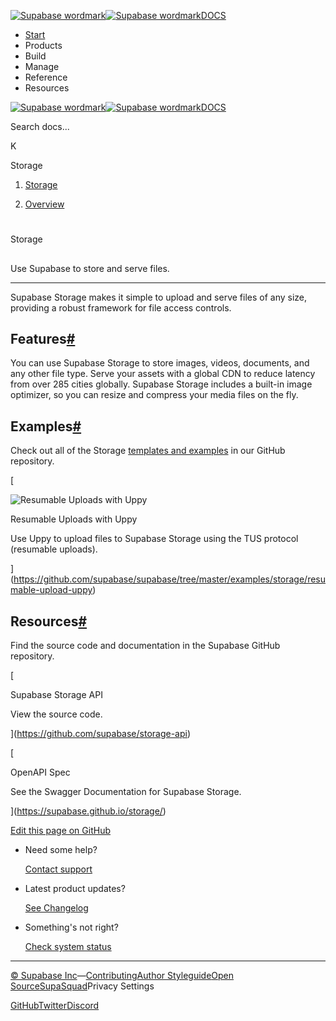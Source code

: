 [![Supabase wordmark](https://supabase.com/docs/_next/image?url=%2Fdocs%2Fsupabase-dark.svg&w=256&q=75&dpl=dpl_5BYG5BkQhU19GEfZfhcgAbeGcRQo)![Supabase wordmark](https://supabase.com/docs/_next/image?url=%2Fdocs%2Fsupabase-light.svg&w=256&q=75&dpl=dpl_5BYG5BkQhU19GEfZfhcgAbeGcRQo)DOCS](https://supabase.com/docs)

-   [Start](https://supabase.com/docs/guides/getting-started)
-   Products
-   Build
-   Manage
-   Reference
-   Resources

[![Supabase wordmark](https://supabase.com/docs/_next/image?url=%2Fdocs%2Fsupabase-dark.svg&w=256&q=75&dpl=dpl_5BYG5BkQhU19GEfZfhcgAbeGcRQo)![Supabase wordmark](https://supabase.com/docs/_next/image?url=%2Fdocs%2Fsupabase-light.svg&w=256&q=75&dpl=dpl_5BYG5BkQhU19GEfZfhcgAbeGcRQo)DOCS](https://supabase.com/docs)

Search docs...

K

Storage

1.  [Storage](https://supabase.com/docs/guides/storage)

3.  [Overview](https://supabase.com/docs/guides/storage)

# 

Storage

## 

Use Supabase to store and serve files.

* * *

Supabase Storage makes it simple to upload and serve files of any size, providing a robust framework for file access controls.

## Features[#](#features)

You can use Supabase Storage to store images, videos, documents, and any other file type. Serve your assets with a global CDN to reduce latency from over 285 cities globally. Supabase Storage includes a built-in image optimizer, so you can resize and compress your media files on the fly.

## Examples[#](#examples)

Check out all of the Storage [templates and examples](https://github.com/supabase/supabase/tree/master/examples/storage) in our GitHub repository.

[

![Resumable Uploads with Uppy](https://supabase.com/docs/img/icons/github-icon-light.svg)

Resumable Uploads with Uppy

Use Uppy to upload files to Supabase Storage using the TUS protocol (resumable uploads).



](https://github.com/supabase/supabase/tree/master/examples/storage/resumable-upload-uppy)

## Resources[#](#resources)

Find the source code and documentation in the Supabase GitHub repository.

[

Supabase Storage API

View the source code.



](https://github.com/supabase/storage-api)

[

OpenAPI Spec

See the Swagger Documentation for Supabase Storage.



](https://supabase.github.io/storage/)

[Edit this page on GitHub](https://github.com/supabase/supabase/blob/master/apps/docs/content/guides/storage.mdx)

-   Need some help?
    
    [Contact support](https://supabase.com/support)
-   Latest product updates?
    
    [See Changelog](https://supabase.com/changelog)
-   Something's not right?
    
    [Check system status](https://status.supabase.com/)

* * *

[© Supabase Inc](https://supabase.com/)—[Contributing](https://github.com/supabase/supabase/blob/master/apps/docs/DEVELOPERS.md)[Author Styleguide](https://github.com/supabase/supabase/blob/master/apps/docs/CONTRIBUTING.md)[Open Source](https://supabase.com/open-source)[SupaSquad](https://supabase.com/supasquad)Privacy Settings

[GitHub](https://github.com/supabase/supabase)[Twitter](https://twitter.com/supabase)[Discord](https://discord.supabase.com/)